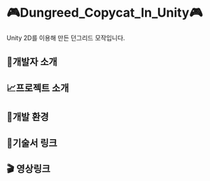 # 🎮Dungreed_Copycat_In_Unity🎮
Unity 2D를 이용해 만든 던그리드 모작입니다.
## 🧙개발자 소개
## 📈프로젝트 소개
## 🏰개발 환경
## 🚩기술서 링크
## 🎬 영상링크

